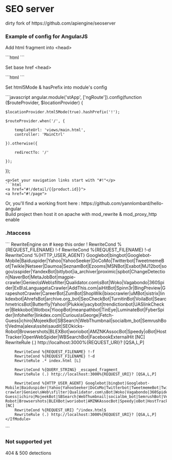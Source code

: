 <h1>SEO server</h1>

<p>dirty fork of https://github.com/apiengine/seoserver</p>
<h3>Example of config for AngularJS</h3>
<p>Add html fragment into &lt;head&gt;</p>
```html
<meta name="fragment" content="!">
```
<p>Set base href &lt;head&gt;</p>
```html
<base href="/">
```
<p>Set html5Mode & hasPrefix into module's config</p>
```javascript
angular.module('stApp', ['ngRoute']).config(function ($routeProvider, $locationProvider) {

    $locationProvider.html5Mode(true).hashPrefix('!');

    $routeProvider.when('/', {

        templateUrl: 'views/main.html',
        controller: 'MainCtrl'

    }).otherwise({

        redirectTo: '/'

    });
});
```
<p>Set your navigation links start with "#!"</p>
```html
<a href="#!/detail/{{product.id}}">
<a href="#!/page">
```
<p>Or, you'll find a working front here : https://github.com/yannlombard/hello-angular<br>Build project then host it on apache with mod_rewrite & mod_proxy_http enable</p>

<h3>.htaccess</h3>
```
<IfModule mod_rewrite.c>
    RewriteEngine on
    <IfModule mod_proxy_http.c>
        # keep this order !
        RewriteCond %{REQUEST_FILENAME} !-f
        RewriteCond %{REQUEST_FILENAME} !-d
        RewriteCond %{HTTP_USER_AGENT} Googlebot|bingbot|Googlebot-Mobile|Baiduspider|Yahoo|YahooSeeker|DoCoMo|Twitterbot|TweetmemeBot|Twikle|Netseer|Daumoa|SeznamBot|Ezooms|MSNBot|Exabot|MJ12bot|sogou\sspider|YandexBot|bitlybot|ia_archiver|proximic|spbot|ChangeDetection|NaverBot|MetaJobBot|magpie-crawler|Genieo\sWeb\sfilter|Qualidator.com\sBot|Woko|Vagabondo|360Spider|ExB\sLanguage\sCrawler|AddThis.com|aiHitBot|Spinn3r|BingPreview|GrapeshotCrawler|CareerBot|ZumBot|ShopWiki|bixocrawler|uMBot|sistrix|linkdexbot|AhrefsBot|archive.org_bot|SeoCheckBot|TurnitinBot|VoilaBot|SearchmetricsBot|Butterfly|Yahoo!|Plukkie|yacybot|trendictionbot|UASlinkChecker|Blekkobot|Wotbox|YioopBot|meanpathbot|TinEye|LuminateBot|FyberSpider|Infohelfer|linkdex.com|Curious\sGeorge|Fetch-Guess|ichiro|MojeekBot|SBSearch|WebThumbnail|socialbm_bot|SemrushBot|Vedma|alexa\ssite\saudit|SEOkicks-Robot|Browsershots|BLEXBot|woriobot|AMZNKAssocBot|Speedy|oBot|HostTracker|OpenWebSpider|WBSearchBot|FacebookExternalHit [NC]
        RewriteRule (.) http://localhost:3000%{REQUEST_URI}? [QSA,L,P]

        RewriteCond %{REQUEST_FILENAME} !-f
        RewriteCond %{REQUEST_FILENAME} !-d
        RewriteRule .* index.html [L]

        RewriteCond %{QUERY_STRING} _escaped_fragment_
        RewriteRule (.) http://localhost:3000%{REQUEST_URI}? [QSA,L,P]

        RewriteCond %{HTTP_USER_AGENT} Googlebot|bingbot|Googlebot-Mobile|Baiduspider|Yahoo|YahooSeeker|DoCoMo|Twitterbot|TweetmemeBot|Twikle|Netseer|Daumoa|SeznamBot|Ezooms|MSNBot|Exabot|MJ12bot|sogou\sspider|YandexBot|bitlybot|ia_archiver|proximic|spbot|ChangeDetection|NaverBot|MetaJobBot|magpie-crawler|Genieo\sWeb\sfilter|Qualidator.com\sBot|Woko|Vagabondo|360Spider|ExB\sLanguage\sCrawler|AddThis.com|aiHitBot|Spinn3r|BingPreview|GrapeshotCrawler|CareerBot|ZumBot|ShopWiki|bixocrawler|uMBot|sistrix|linkdexbot|AhrefsBot|archive.org_bot|SeoCheckBot|TurnitinBot|VoilaBot|SearchmetricsBot|Butterfly|Yahoo!|Plukkie|yacybot|trendictionbot|UASlinkChecker|Blekkobot|Wotbox|YioopBot|meanpathbot|TinEye|LuminateBot|FyberSpider|Infohelfer|linkdex.com|Curious\sGeorge|Fetch-Guess|ichiro|MojeekBot|SBSearch|WebThumbnail|socialbm_bot|SemrushBot|Vedma|alexa\ssite\saudit|SEOkicks-Robot|Browsershots|BLEXBot|woriobot|AMZNKAssocBot|Speedy|oBot|HostTracker|OpenWebSpider|WBSearchBot|FacebookExternalHit [NC]
        RewriteCond %{REQUEST_URI} ^/index.html$
        RewriteRule (.) http://localhost:3000%{REQUEST_URI}? [QSA,L,P]
    </IfModule>
</IfModule>
```
<h3>Not supported yet</h3>
<p>404 & 500 detections</p>